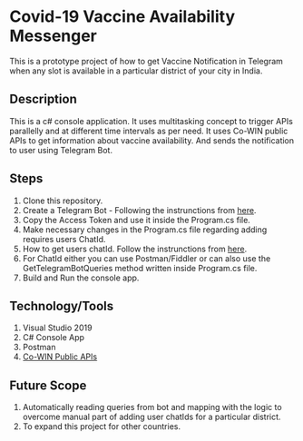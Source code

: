 # Covid-19 Vaccine Availability Messenger

This is a prototype project of how to get Vaccine Notification in Telegram when any slot is available in a particular district of your city in India.

## Description
This is a c# console application. It uses multitasking concept to trigger APIs parallelly and at different time intervals as per need. It uses Co-WIN public APIs to get information about vaccine availability. And sends the notification to user using Telegram Bot.

## Steps
1. Clone this repository.
2. Create a Telegram Bot - Following the instrunctions from [here](https://docs.microsoft.com/en-us/azure/bot-service/bot-service-channel-connect-telegram?view=azure-bot-service-4.0).
3. Copy the Access Token and use it inside the Program.cs file.
4. Make necessary changes in the Program.cs file regarding adding requires users ChatId. 
5. How to get users chatId. Follow the instrunctions from [here](https://stackoverflow.com/a/32572159).
6. For ChatId either you can use Postman/Fiddler or can also use the GetTelegramBotQueries method written inside Program.cs file. 
7. Build and Run the console app.

## Technology/Tools
1. Visual Studio 2019
2. C# Console App
3. Postman
4. [Co-WIN Public APIs](https://apisetu.gov.in/public/marketplace/api/cowin) 

## Future Scope 
1. Automatically reading queries from bot and mapping with the logic to overcome manual part of adding user chatIds for a particular district. 
2. To expand this project for other countries. 
